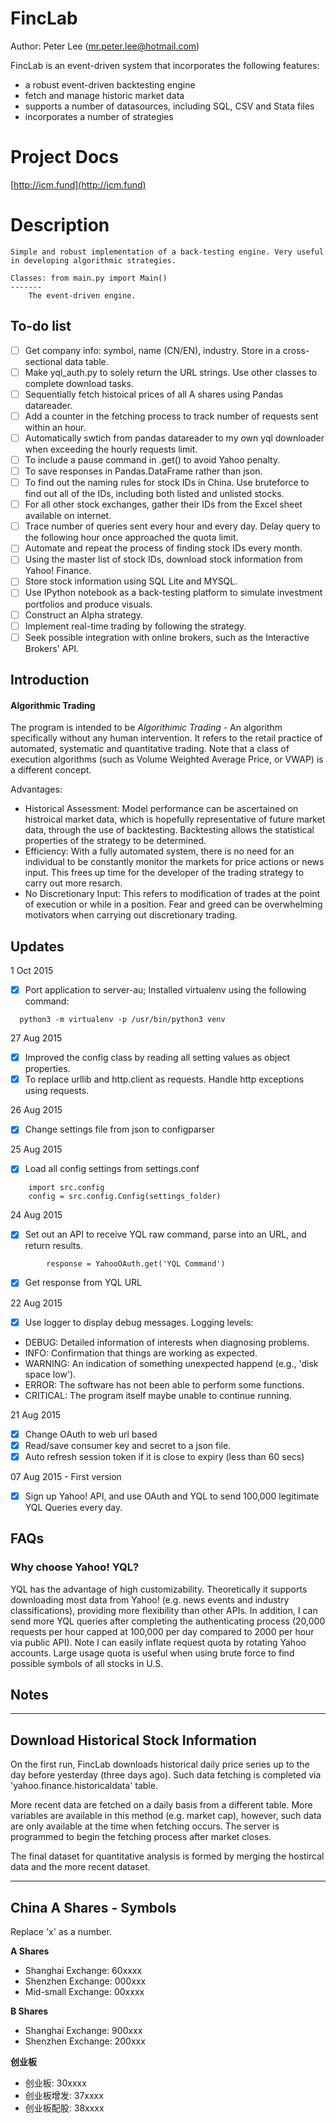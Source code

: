FincLab
=======

Author: Peter Lee (mr.peter.lee@hotmail.com)

FincLab is an event-driven system that incorporates the following features:
 - a robust event-driven backtesting engine
 - fetch and manage historic market data
 - supports a number of datasources, including SQL, CSV and Stata files
 - incorporates a number of strategies

# Project Docs
[http://icm.fund](http://icm.fund)

# Description
    Simple and robust implementation of a back-testing engine. Very useful in developing algorithmic strategies.

    Classes: from main.py import Main()
    -------
        The event-driven engine.

        


## To-do list
- [ ] Get company info: symbol, name (CN/EN), industry. Store in a cross-sectional data table.
- [ ] Make yql_auth.py to solely return the URL strings. Use other classes to complete download tasks.
- [ ] Sequentially fetch histoical prices of all A shares using Pandas datareader.
- [ ] Add a counter in the fetching process to track number of requests sent within an hour.
- [ ] Automatically swtich from pandas datareader to my own yql downloader when exceeding the hourly requests limit.
- [ ] To include a pause command in .get() to avoid Yahoo penalty.
- [ ] To save responses in Pandas.DataFrame rather than json.
- [ ] To find out the naming rules for stock IDs in China. Use bruteforce to find out all of the IDs, including both listed and unlisted stocks.
- [ ] For all other stock exchanges, gather their IDs from the Excel sheet available on internet.
- [ ] Trace number of queries sent every hour and every day. Delay query to the following hour once approached the quota limit.
- [ ] Automate and repeat the process of finding stock IDs every month.
- [ ] Using the master list of stock IDs, download stock information from Yahoo! Finance.
- [ ] Store stock information using SQL Lite and MYSQL.
- [ ] Use IPython notebook as a back-testing platform to simulate investment portfolios and produce visuals.
- [ ] Construct an Alpha strategy.
- [ ] Implement real-time trading by following the strategy.
- [ ] Seek possible integration with online brokers, such as the Interactive Brokers' API.

## Introduction

#### Algorithmic Trading

The program is intended to be *Algorithimic Trading* - An algorithm specifically without any human intervention. It refers to the retail practice of automated, systematic and quantitative trading. Note that a class of execution algorithms (such as Volume Weighted Average Price, or VWAP) is a different concept.

Advantages:
 - Historical Assessment: Model performance can be ascertained on histroical market data, which is hopefully representative of future market data, through the use of backtesting. Backtesting allows the statistical properties of the strategy to be determined.
 - Efficiency: With a fully automated system, there is no need for an individual to be constantly monitor the markets for price actions or news input. This frees up time for the developer of the trading strategy to carry out more resarch.
 - No Discretionary Input: This refers to modification of trades at the point of execution or while in a position. Fear and greed can be overwhelming motivators when carrying out discretionary trading.

## Updates
1 Oct 2015
- [X] Port application to server-au; Installed virtualenv using the following
  command:
```
  python3 -m virtualenv -p /usr/bin/python3 venv
```

27 Aug 2015
- [X] Improved the config class by reading all setting values as object properties.
- [X] To replace urllib and http.client as requests. Handle http exceptions using requests.

26 Aug 2015
- [X] Change settings file from json to configparser

25 Aug 2015
- [X] Load all config settings from settings.conf
```
    import src.config
    config = src.config.Config(settings_folder)
```

24 Aug 2015
- [X] Set out an API to receive YQL raw command, parse into an URL, and return results.
```
        response = YahooOAuth.get('YQL Command')
```
        
- [X] Get response from YQL URL

22 Aug 2015
- [X] Use logger to display debug messages. Logging levels:
 - DEBUG: Detailed information of interests when diagnosing problems.
 - INFO: Confirmation that things are working as expected.
 - WARNING: An indication of something unexpected happend (e.g., 'disk space low').
 - ERROR: The software has not been able to perform some functions.
 - CRITICAL: The program itself maybe unable to continue running.

21 Aug 2015
- [X] Change OAuth to web url based
- [X] Read/save consumer key and secret to a json file.
- [X] Auto refresh session token if it is close to expiry (less than 60 secs)

07 Aug 2015 - First version
- [X] Sign up Yahoo! API, and use OAuth and YQL to send 100,000 legitimate YQL Queries every day.

## FAQs

### Why choose Yahoo! YQL?
YQL has the advantage of high customizability. Theoretically it supports downloading most data from Yahoo! (e.g. news events and industry classifications), providing more flexibility than other APIs.
In addition, I can send more YQL queries after completing the authenticating process (20,000 requests per hour capped at 100,000 per day compared to 2000 per hour via public API). Note I can easily inflate request quota by rotating Yahoo accounts. Large usage quota is useful when using brute force to find possible symbols of all stocks in U.S.


## Notes
-------------------------------------
Download Historical Stock Information
-------------------------------------
On the first run, FincLab downloads historical daily price series up to the day before yesterday (three days ago). Such data fetching is completed via 'yahoo.finance.historicaldata' table.

More recent data are fetched on a daily basis from a different table. More variables are available in this method (e.g. market cap), however, such data are only available at the time when fetching occurs. The server is programmed to begin the fetching process after market closes.

The final dataset for quantitative analysis is formed by merging the hostircal data and the more recent dataset.

------------------------
China A Shares - Symbols
------------------------
Replace 'x' as a number.

**A Shares**
- Shanghai Exchange: 60xxxx
- Shenzhen Exchange: 000xxx
- Mid-small Exchange: 00xxxx

**B Shares**
- Shanghai Exchange: 900xxx
- Shenzhen Exchange: 200xxx

**创业板**
- 创业板: 30xxxx
- 创业板增发: 37xxxx
- 创业板配股: 38xxxx
